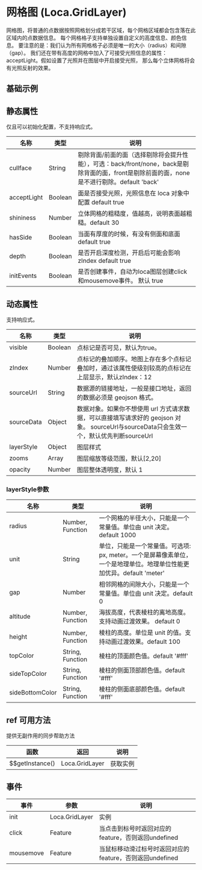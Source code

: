 # 网格图 (Loca.GridLayer)
网格图，将普通的点数据按照网格划分成若干区域，每个网格区域都会包含落在此区域内的点数据信息。 每个网格格子支持单独设置自定义的高度信息、颜色信息。 要注意的是：我们认为所有网格格子必须是唯一的大小（radius）和间隙（gap）。 我们还在带有高度的网格中加入了可接受光照信息的属性：acceptLight。假如设置了光照并在图层中开启接受光照， 那么每个立体网格将会有光照反射的效果。

## 基础示例

<vuep template="#example"></vuep>

<script v-pre type="text/x-template" id="example">

  <template>
    <div class="amap-page-container">
      <el-amap :zoom="zoom" :center="center" :pitch="pitch" view-mode="3D" @init="initMap" :show-label="false" class="amap-demo">
        <el-amap-loca :amb-light="ambLight" :dir-light="dirLight" :point-light="pointLight">
          <el-amap-loca-grid :visible="visible" :source-url="sourceUrl" :layer-style="layerStyle"></el-amap-loca-grid>
        </el-amap-loca>
      </el-amap>
      <div class="toolbar">
        <button type="button" name="button" @click="toggleVisible">{{visible ? '隐藏标记' : '显示标记'}}</button>
      </div>
    </div>
  </template>

  <style>
    .amap-demo {
      height: 300px;
    }
  </style>

  <script>
    var colors = ['#FAE200', '#D27E37', '#C53634', '#C12B6E', '#A92E9A', '#67238A', '#211A50', '#18244E'].reverse();
    var heights = [100, 200, 400, 600, 800, 1400, 1800, 4000];
    var map = null;
    module.exports = {
      name: 'amap-page',
      data() {
        return {
          zoom: 11,
          pitch: 55,
          center: [114.341232,30.567523],
          visible: true,
          ambLight: {
              intensity: 0.7,
              color: '#7b7bff',
          },
          dirLight: {
              intensity: 0.8,
              color: '#fff',
              target: [0, 0, 0],
              position: [0, -1, 1],
          },
          pointLight:  {
              color: 'rgb(240,88,25)',
              position: [112.028276, 31.58538, 2000000],
              intensity: 3,
              // 距离表示从光源到光照强度为 0 的位置，0 就是光不会消失。
              distance: 5000000,
          },
          sourceUrl: 'https://a.amap.com/Loca/static/loca-v2/demos/mock_data/wh_car.json',
          layerStyle: {
              unit: 'meter',
              radius:66,
              gap: 0,
              altitude: 100,
              height: function (index, feature) {
                  var ranks = feature.coordinates && feature.coordinates.length || 0;
                  return ranks < 5 ?
                      heights[0] : ranks < 10 ?
                          heights[1] : ranks < 20 ?
                              heights[2] : ranks < 30 ?
                                  heights[3] : ranks < 50 ?
                                      heights[4] : ranks < 80 ?
                                          heights[5] : ranks < 100 ?
                                              heights[6] : heights[7];
              },
              topColor: function (index, feature) {
                  var ranks = feature.coordinates && feature.coordinates.length || 0;
                  return ranks < 5 ?
                      colors[0] : ranks < 10 ?
                          colors[1] : ranks < 20 ?
                              colors[2] : ranks < 30 ?
                                  colors[3] : ranks < 50 ?
                                      colors[4] : ranks < 80 ?
                                          colors[5] : ranks < 100 ?
                                              colors[6] : colors[7];
              },
              sideTopColor: function (index, feature) {
                  var ranks = feature.coordinates && feature.coordinates.length || 0;
                  return ranks < 5 ?
                      colors[0] : ranks < 10 ?
                          colors[1] : ranks < 20 ?
                              colors[2] : ranks < 30 ?
                                  colors[3] : ranks < 50 ?
                                      colors[4] : ranks < 80 ?
                                          colors[5] : ranks < 100 ?
                                              colors[6] : colors[7];
              },
              sideBottomColor: function (index, feature) {
                  var ranks = feature.coordinates && feature.coordinates.length || 0;
                  return ranks < 5 ?
                      colors[0] : ranks < 10 ?
                          colors[1] : ranks < 20 ?
                              colors[2] : ranks < 30 ?
                                  colors[3] : ranks < 50 ?
                                      colors[4] : ranks < 80 ?
                                          colors[5] : ranks < 100 ?
                                              colors[6] : colors[7];
              }
          }
        };
      },
      methods: {
        toggleVisible() {
          this.visible = !this.visible;
        },
        initMap(e){
          map = e;
        }
      }
    };
  </script>

</script>


## 静态属性
仅且可以初始化配置，不支持响应式。

名称 | 类型 | 说明
---|---|---|
cullface | String | 剔除背面/前面的面（选择剔除将会提升性能），可选：back/front/none，back是剔除背面的面，front是剔除前面的面，none是不进行剔除。default 'back'
acceptLight | Boolean | 面是否接受光照，光照信息在 loca 对象中配置 default true
shininess | Number | 立体网格的粗糙度，值越高，说明表面越粗糙。default 30
hasSide | Boolean | 当面有厚度的时候，有没有侧面和底面 default true
depth | Boolean | 是否开启深度检测，开启后可能会影响zIndex  default true
initEvents | Boolean | 是否创建事件，自动为loca图层创建click和mousemove事件。 默认 true

## 动态属性
支持响应式。

名称 | 类型 | 说明
---|---|---|
visible | Boolean | 点标记是否可见，默认为true。
zIndex | Number | 点标记的叠加顺序。地图上存在多个点标记叠加时，通过该属性使级别较高的点标记在上层显示，默认zIndex：12
sourceUrl | String | 数据源的链接地址，一般是接口地址，返回的数据必须是 geojson 格式。
sourceData | Object | 数据对象。如果你不想使用 url 方式请求数据，可以直接填写请求好的 geojson 对象。  sourceUrl与sourceData只会生效一个，默认优先判断sourceUrl
layerStyle | Object | 图层样式
zooms | Array | 图层缩放等级范围，默认[2,20]
opacity | Number | 图层整体透明度，默认 1

### layerStyle参数
名称 | 类型 | 说明
---|---|---|
radius | Number, Function | 一个网格的半径大小，只能是一个常量值。单位由 unit 决定。 default 1000
unit | String | 单位，只能是一个常量值。可选项: px, meter。一个是屏幕像素单位，一个是地理单位。地理单位性能更加优异。default 'meter'
gap | Number | 相邻网格的间隙大小，只能是一个常量值。单位由 unit 决定。default 0
altitude  | Number, Function | 海拔高度，代表棱柱的离地高度。支持动画过渡效果。 default 0
height  | Number, Function | 棱柱的高度。单位是 unit 的值。支持动画过渡效果。default 100
topColor | String, Function | 棱柱的顶面颜色值。default '#fff'
sideTopColor | String, Function | 棱柱的侧面顶部颜色值。default '#fff'
sideBottomColor | String, Function | 棱柱的侧面底部颜色值。default '#fff'

## ref 可用方法
提供无副作用的同步帮助方法

函数 | 返回 | 说明
---|---|---|
$$getInstance() | Loca.GridLayer | 获取实例

## 事件

事件 | 参数 | 说明
---|---|---|
init | Loca.GridLayer | 实例
click | Feature | 当点击到标号时返回对应的feature，否则返回undefined
mousemove | Feature | 当鼠标移动滑过标号时返回对应的feature，否则返回undefined
